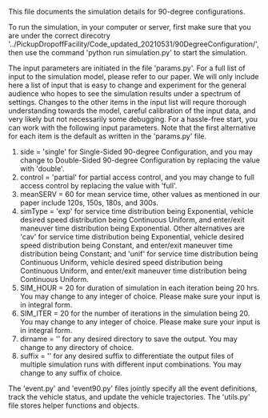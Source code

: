 This file documents the simulation details for 90-degree configurations.

To run the simulation, in your computer or server, first make sure that you are under the correct direcotry '../PickupDropoffFacility/Code_updated_20210531/90DegreeConfiguration/', then use the command 'python run simulation.py' to start the simulation.

The input parameters are initiated in the file 'params.py'. For a full list of input to the simulation model, please refer to our paper. We will only include here a list of input that is easy to change and experiment for the general audience who hopes to see the simulation results under a spectrum of settings. Changes to the other items in the input list will requre thorough understanding towards the model, careful calibration of the input data, and very likely but not necessarily some debugging. For a hassle-free start, you can work with the following input parameters. Note that the first alternative for each item is the default as written in the 'params.py' file.

  1. side = 'single' for Single-Sided 90-degree Configuration, and you may change to Double-Sided 90-degree Configuration by replacing the value with 'double'.
  2. control = 'partial' for partial access control, and you may change to full access control by replacing the value with 'full'. 
  3. meanSERV = 60 for mean service time, other values as mentioned in our paper include 120s, 150s, 180s, and 300s.
  4. simType = 'exp' for service time distribution being Exponential, vehicle desired speed distribution being Continuous Uniform, and enter/exit maneuver time distribution being Exponential. Other alternatives are 'cav' for service time distribution being Exponential, vehicle desired speed distribution being Constant, and enter/exit maneuver time distribution being Constant; and 'unif' for service time distribution being Continuous Uniform, vehicle desired speed distribution being Continuous Uniform, and enter/exit maneuver time distribution being Continuous Uniform.
  5. SIM_HOUR = 20 for duration of simulation in each iteration being 20 hrs. You may change to any integer of choice. Please make sure your input is in integral form.
  6. SIM_ITER = 20 for the number of iterations in the simulation being 20. You may change to any integer of choice. Please make sure your input is in integral form.
  7. dirname = '' for any desired directory to save the output. You may change to any directory of choice.
  8. suffix = '' for any desired suffix to differentiate the output files of multiple simulation runs with different input combinations. You may change to any suffix of choice.

The 'event.py' and 'event90.py' files jointly specify all the event definitions, track the vehicle status, and update the vehicle trajectories. The 'utils.py' file stores helper functions and objects.
